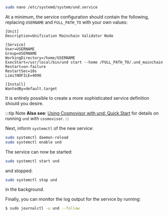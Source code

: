 ```bash
sudo nano /etc/systemd/system/und.service
```

At a minimum, the service configuration should contain the following, replacing `USERNAME` and `FULL_PATH_TO`
with your own values:

```
[Unit]
Description=Unification Mainchain Validator Node

[Service]
User=USERNAME
Group=USERNAME
WorkingDirectory=/home/USERNAME
ExecStart=/usr/local/bin/und start --home /FULL_PATH_TO/.und_mainchain
Restart=on-failure
RestartSec=10s
LimitNOFILE=4096

[Install]
WantedBy=default.target
```

It is entirely possible to create a more sophisticated service definition should you desire.

:::tip Note
**Also see**: [Using Cosmovisor with und: Quick Start](/mainchain/migrations/cosmovisor.md) for details on running `und` with
`cosmovisor`.
:::

Next, inform `systemctl` of the new service:

```bash
sudo systemctl daemon-reload
sudo systemctl enable und
```

The service can now be started:

```bash
sudo systemctl start und
```

and stopped:

```bash
sudo systemctl stop und
```

in the background.

Finally, you can monitor the log output for the service by running:

```bash
$ sudo journalctl -u und --follow
```
